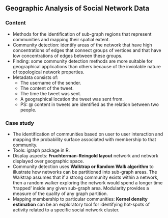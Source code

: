 
## Geographic Analysis of Social Network Data

### Content

* Methods for the identification of sub-graph regions that represent communities and mapping their spatial extent.
* Community detection: identify areas of the network that have high concentrations of edges that connect groups of vertices and that have low concentrations of edges between these groups.
* Finding: some community detection methods are more suitable for geographical applications than others because of the inviolable nature of topological network properties.
* Metadata consists of:
    * The username of the sender.
    * The content of the tweet.
    * The time the tweet was sent.
    * A geographical location the tweet was sent from.
    * PS: @ content in tweets are identified as the relation between two people.

### Case study

* The identification of communities based on user to user interaction and mapping the probability surface associated with membership to that community.
* Tools: igraph package in R.
* Display aspects: **Fruchterman-Reingold layout** network and network displayed over
geographic space.
* Community detection uses **Walktrap or Random Walk algorithm** to illustrate how networks can be partitioned into sub-graph areas. The Walktrap assumes that if a strong community exists within a network, then a random walker exploring the network would spend a longer time ‘trapped’ inside any given sub-graph area. Modularity provides a measure of the quality of any graph partition.
* Mapping membership to particular communities: **Kernel density estimation** can be an exploratory tool for identifying hot-spots of activity related to a specific social network cluster.